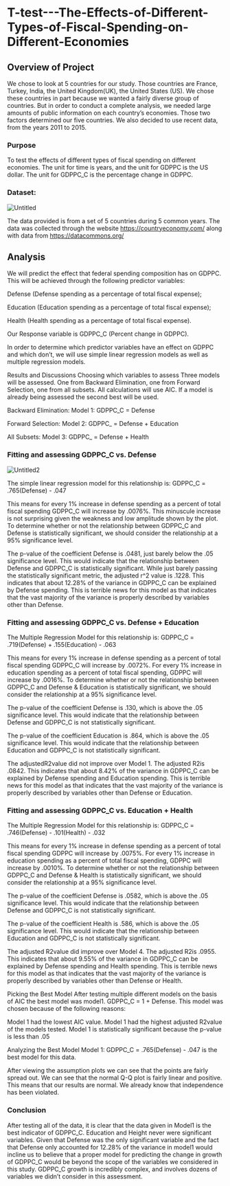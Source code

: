 # T-test---The-Effects-of-Different-Types-of-Fiscal-Spending-on-Different-Economies
## Overview of Project
We chose to look at 5 countries for our study. Those countries are France, Turkey, India, the United Kingdom(UK), the United States (US). We chose these countries in part because we wanted a fairly diverse group of countries. But in order to conduct a complete analysis, we needed large amounts of public information on each country’s economies. Those two factors determined our five countries. We also decided to use recent data, from the years 2011 to 2015. 

### Purpose
To test the effects of different types of fiscal spending on different economies. 
The unit for time is years, and the unit for GDPPC is the US dollar. The unit for GDPPC_C is the percentage change in GDPPC.


### Dataset:
![Untitled](https://user-images.githubusercontent.com/38533045/163076572-100ba846-6284-4be8-a14f-eead2c5fd505.png)


The data provided is from a set of 5 countries during 5 common years. The data was collected through the website https://countryeconomy.com/ along with data from https://datacommons.org/ 


## Analysis 
We will predict the effect that federal spending composition has on GDPPC. This will be achieved through the following predictor variables: 

Defense (Defense spending as a percentage of total fiscal expense);

Education (Education spending as a percentage of total fiscal expense);

Health (Health spending as a percentage of total fiscal expense).

Our Response variable is GDPPC_C (Percent change in GDPPC).

In order to determine which predictor variables have an effect on GDPPC and which don’t, we will use simple linear regression models as well as multiple regression models.

Results and Discussions
Choosing which variables to assess
Three models will be assessed. One from Backward Elimination, one from Forward Selection, one from all subsets. All calculations will use AIC. If a model is already being assessed the second best will be used.

Backward Elimination: Model 1: GDPPC_C = Defense

Forward Selection: Model 2: GDPPC_ = Defense + Education

All Subsets: Model 3: GDPPC_ = Defense + Health

### Fitting and assessing GDPPC_C vs. Defense
![Untitled2](https://user-images.githubusercontent.com/38533045/163076843-543df829-8b8a-43c9-b9ff-eb7bd878a522.png)


The simple linear regression model for this relationship is:
GDPPC_C = .765(Defense) - .047

This means for every 1% increase in defense spending as a percent of total fiscal spending GDPPC_C will increase by .0076%. This minuscule increase is not surprising given the weakness and low amplitude shown by the plot. To determine whether or not the relationship between GDPPC_C and Defense is statistically significant, we should consider the relationship at a 95% significance level.

The p-value of the coefficient Defense is .0481, just barely below the .05 significance level. This would indicate that the relationship between Defense and GDPPC_C is statistically significant. While just barely passing the statistically significant metric, the adjusted r^2 value is .1228. This indicates that about 12.28% of the variance in GDPPC_C can be explained by Defense spending. This is terrible news for this model as that indicates that the vast majority of the variance is properly described by variables other than Defense.

### Fitting and assessing GDPPC_C vs. Defense + Education


The Multiple Regression Model for this relationship is:
GDPPC_C = .719(Defense) + .155(Education) - .063

This means for every 1% increase in defense spending as a percent of total fiscal spending GDPPC_C will increase by .0072%. For every 1% increase in education spending as a percent of total fiscal spending, GDPPC will increase by .0016%. To determine whether or not the relationship between GDPPC_C and Defense & Education is statistically significant, we should consider the relationship at a 95% significance level.

The p-value of the coefficient Defense is .130, which is above the .05 significance level. This would indicate that the relationship between Defense and GDPPC_C is not statistically significant. 

The p-value of the coefficient Education is .864, which is above the .05 significance level. This would indicate that the relationship between Education and GDPPC_C is not statistically significant. 

The adjustedR2value did not improve over Model 1. The adjusted R2is .0842. This indicates that about 8.42% of the variance in GDPPC_C can be explained by Defense spending and Education spending. This is terrible news for this model as that indicates that the vast majority of the variance is properly described by variables other than Defense or Education.

### Fitting and assessing GDPPC_C vs. Education + Health


The Multiple Regression Model for this relationship is:
GDPPC_C = .746(Defense) - .101(Health) - .032

This means for every 1% increase in defense spending as a percent of total fiscal spending GDPPC will increase by .0075%. For every 1% increase in education spending as a percent of total fiscal spending, GDPPC will increase by .0010%. To determine whether or not the relationship between GDPPC_C and Defense & Health is statistically significant, we should consider the relationship at a 95% significance level.

The p-value of the coefficient Defense is .0582, which is above the .05 significance level. This would indicate that the relationship between Defense and GDPPC_C is not statistically significant. 

The p-value of the coefficient Health is .586, which is above the .05 significance level. This would indicate that the relationship between Education and GDPPC_C is not statistically significant. 

The adjusted R2value did improve over Model 4. The adjusted R2is .0955. This indicates that about 9.55% of the variance in GDPPC_C can be explained by Defense spending and Health spending. This is terrible news for this model as that indicates that the vast majority of the variance is properly described by variables other than Defense or Health.

Picking the Best Model
After testing multiple different models on the basis of AIC the best model was model1. GDPPC_C = 1 + Defense. This model was chosen because of the following reasons:

Model 1 had the lowest AIC value.
Model 1 had the highest adjusted R2value of the models tested.
Model 1 is statistically significant because the p-value is less than .05

Analyzing the Best Model
Model 1: GDPPC_C = .765(Defense) - .047 is the best model for this data.










After viewing the assumption plots we can see that the points are fairly spread out. We can see that the normal Q-Q plot is fairly linear and positive. This means that our results are normal. We already know that independence has been violated.

### Conclusion
After testing all of the data, it is clear that the data given in Model1 is the best indicator of GDPPC_C. Education and Height never were significant variables. Given that Defense was the only significant variable and the fact that Defense only accounted for 12.28% of the variance in model1 would incline us to believe that a proper model for predicting the change in growth of GDPPC_C would be beyond the scope of the variables we considered in this study. GDPPC_C growth is incredibly complex, and involves dozens of variables we didn’t consider in this assessment.
